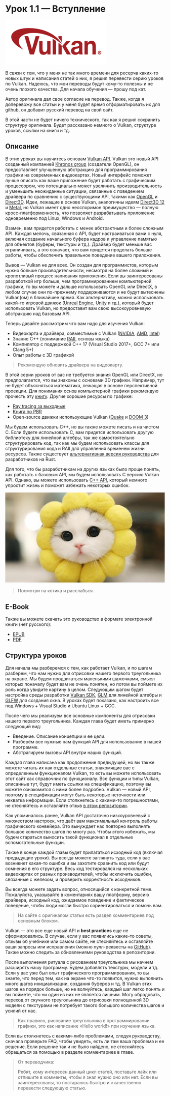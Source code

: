 # Урок 1.1 — Вступление

![](0.png)

В связи с тем, что у меня не так много времени для ресерча каких-то новых штук и написания статей о них, я решил перевести серию уроков по Vulkan. Надеюсь, что мои переводы будут кому-то полезны и не очень плохого качества. Для начала обучения — прошу под кат.

Автор оригинала дал свое согласие на перевод. Также, когда я доперевожу все статьи и у меня будет время отформатировать их для github, он добавит русский перевод на свой сайт.

В этой части не будет ничего технического, так как я решил сохранить структуру оригинала. Будет рассказано немного о Vulkan, структуре уроков, ссылки на книги и тд.

## Описание

В этих уроках вы научитесь основам [Vulkan API](https://www.khronos.org/vulkan/). Vulkan это новый API созданный компанией [Khronos group](https://www.khronos.org/) \(создатели OpenGL\), он предоставляет улучшенную абстракцию для программирования графики на современных видеокартах. Новый интерфейс поможет лучше описать как ваше приложение будет работать с графическим процессором, что потенциально может увеличить производительность и уменьшить неожиданные ситуации, связанные с поведением драйвера по сравнению с существующими API, такими как [OpenGL](https://en.wikipedia.org/wiki/OpenGL) и [Direct3D](https://en.wikipedia.org/wiki/Direct3D). Идеи, лежащие в основе Vulkan, аналогичны идеям [Direct3D 12](https://en.wikipedia.org/wiki/Direct3D#Direct3D_12) и [Metal](https://en.wikipedia.org/wiki/Metal_(API)), но Vulkan имеет одно неоспоримое преимущество — полную кросс-платформенность, что позволяет разрабатывать приложение одновременно под Linux, Windows и Android.

Взамен, вам придется работать с менее абстрактным и более сложным API. Каждая мелочь, связанная с API, будет настраиваться вами с нуля, включая создание начального буфера кадров и управление памятью для объектов \(буферы, текстуры и тд.\). Драйвер будет меньше вас ограничивать, а это означает, что вам придется проделать больше работы, чтобы обеспечить правильное поведение вашего приложения.

Вывод — Vulkan не для всех. Он создан для программистов, которым нужно больше производительности, несмотря на более сложный и кропотливый процесс написания приложения. Если вы заинтересованы разработкой игр больше, чем программированием компьютерной графики, то вы можете и дальше использовать OpenGL или DirectX, в любом случае они по-прежнему поддерживаются и не будут вытеснены Vulkan\(ом\) в ближайшее время. Как альтернативу, можно использовать какой-то игровой движок \([Unreal Engine](https://en.wikipedia.org/wiki/Unreal_Engine#Unreal_Engine_4), [Unity](https://en.wikipedia.org/wiki/Unity_(game_engine)) и тд.\), который будет использовать Vulkan, но предоставит вам свою высокоуровневую абстракцию над базовым API.

Теперь давайте рассмотрим что вам надо для изучения Vulkan:

- Видеокарта и драйвера, совместимые с Vulkan \([NVIDIA](https://developer.nvidia.com/vulkan-driver), [AMD](https://www.amd.com/en/technologies?utm_medium=redirect&utm_source=301), [Intel](https://software.intel.com/content/www/us/en/develop/blogs/new-intel-vulkan-beta-1540204404-graphics-driver-for-windows-78110-1540.html)\)
- Знание C++ \(понимание [RAII](https://ru.wikipedia.org/wiki/%D0%9F%D0%BE%D0%BB%D1%83%D1%87%D0%B5%D0%BD%D0%B8%D0%B5_%D1%80%D0%B5%D1%81%D1%83%D1%80%D1%81%D0%B0_%D0%B5%D1%81%D1%82%D1%8C_%D0%B8%D0%BD%D0%B8%D1%86%D0%B8%D0%B0%D0%BB%D0%B8%D0%B7%D0%B0%D1%86%D0%B8%D1%8F), основы языка\)
- Компилятор с поддержкой C++ 17 \(Visual Studio 2017+, GCC 7+ или Clang 5+\)
- Опыт работы с 3D графикой

> Рекомендую обновить драйвера на видеокарту.

В этой серии уроков от вас не требуется знания OpenGL или DirectX, но предполагается, что вы знакомы с основами 3D графики. Например, тут не будет объясняться математика, лежащая в основе перспективной проекции. Для понимания основ компьютерной графики рекомендую прочесть эту [книгу](https://paroj.github.io/gltut/). Другие хорошие ресурсы по графике:

- [Ray tracing за выходные](https://github.com/RayTracing/InOneWeekend)
- [Книга по PBR](http://www.pbr-book.org/)
- Open-source движки использующие Vulkan \([Quake](https://github.com/Novum/vkQuake) и [DOOM 3](https://github.com/DustinHLand/vkDOOM3)\)

Мы будем использовать С++, но вы также можете писать и на чистом С. Если будете использовать С, вам придется использовать другую библиотеку для линейной алгебры, так же самостоятельно структурировать код, так как мы будем использовать классы для структурирования кода и RAII для управления временем жизни ресурсов. Также существует [альтернативная версия руководства](https://github.com/bwasty/vulkan-tutorial-rs) для разработчиков на Rust.

Для того, что бы разработчикам на других языках было проще понять, как работать с базовым API, мы будем использовать С версию Vulkan API. Однако, вы можете использовать [C++ API](https://github.com/KhronosGroup/Vulkan-Hpp), который немного упростит жизнь и поможет избежать некоторых ошибок.

![](1.jpeg)

> Посмотри на котика и расслабься.

## E-Book

Также вы можете скачать это руководство в формате электронной книги (нет русского):

- [EPUB](https://raw.githubusercontent.com/Overv/VulkanTutorial/master/ebook/Vulkan%20Tutorial%20en.epub)
- [PDF](https://raw.githubusercontent.com/Overv/VulkanTutorial/master/ebook/Vulkan%20Tutorial%20en.pdf)

## Структура уроков

Для начала мы разберемся с тем, как работает Vulkan, и по шагам разберем, что нам нужно для отрисовки нашего первого треугольника на экране. Мы будем продвигаться маленькими шажочками, смысл которых поначалу будет вам не очень понятен, но потом вы поймете их роль когда увидите картину в целом. Следующим шагом будет настройка среды разработки [Vulkan SDK](https://www.lunarg.com/vulkan-sdk/), [GLM](https://glm.g-truc.net/0.9.9/index.html) для линейной алгебры и [GLFW](https://www.glfw.org/) для создания окна. В уроках будет показано, как настроить все под Windows + Visual Studio и Ubuntu Linux + GCC.

После чего мы реализуем все основные компоненты для отрисовки нашего первого треугольника. Каждая глава будет иметь примерно следующий вид:

- Введение. Описание концепции и ее цели.
- Разберём все нужные нам функций API для использование в нашей программе.
- Абстрагируем вызовы API внутри наших функций.

Каждая глава написана как продолжение предыдущей, но вы также можете читать их как отдельные статьи, знакомящие вас с определенным функционалом Vulkan, то есть вы можете использовать этот сайт как справочник по функционалу. Все функции и типы Vulkan, описанные тут, будут иметь ссылки на спецификацию, поэтому вы можете ознакомится с ними более подробно. Vulkan — новый API, поэтому в спецификации могут быть некоторые неточности или нехватка информации. Если столкнетесь с какими-то погрешностями, не стесняйтесь и оставляйте отзыв [в этом репозитории](https://github.com/KhronosGroup/Vulkan-Docs).

Как упоминалось ранее, Vulkan API достаточно низкоуровневый с множеством настроек, что даёт вам максимальный контроль работы графического конвейера. Это вынуждает нас повторно выполнять большое количество шагов по многу раз. Чтобы этого избежать, мы будем стараться выносить такой функционал в отдельные вспомогательные функции.

Также в конце каждой главы будет прилагаться исходный код \(включая предыдущие уроки\). Вы всегда можете заглянуть туда, если у вас возникнет какая-то ошибка и вы захотите сравнить код или будут сомнения в его структуре. Весь код тестировался на нескольких видеокартах от разных производителей, чтобы исключить ошибки, связанные с железом, и проверить корректность исходников.

Вы всегда можете задать вопрос, относящийся к конкретной теме. Пожалуйста, указывайте в коментариях вашу платформу, версию драйвера, исходный код, ожидаемое поведение и фактическое поведение, чтобы люди могли быстро сориентироваться и помочь вам. 

> На сайте с оригиналом статьи есть раздел комментариев под основным блоком.

Vulkan — это все еще новый API и **best practices** еще не сформировались. В случае, если у вас появились какие-то советы, отзывы об учебнике или самом сайте, не стесняйтесь и оставляйте ваши запросы или исправления \(можно пулл-реквесты на [GitHub](https://github.com/Overv/VulkanTutorial)\). Также можно следить за обновлениями руководства в репозитории.

После выполнения ритуала с рисованием треугольника мы начнем расширять нашу программу. Будем добавлять текстуры, модели и тд. Если у вас уже был опыт графического программирования, то вы знаете, что перед тем, как на экране что-то появится, нужно выполнить много шагов инициализации, создания буферов и тд. В Vulkan этих шагов на порядок больше, но не волнуйтесь, каждый шаг легко понять и вы поймете, что ни один из них не является лишним. Могу обрадовать, переход от скучного треугольника до отрисовки полноценной 3D модели с текстурами не потребует такого большого количества шагов и усилий от нас.

> Как правило, рисование треугольника в программировании графики, это как написание «Hello world!» при изучении языка.

Если вы столкнетесь с какими-либо проблемами, следуя руководству, сначала проверьте FAQ, чтобы увидеть, есть ли там ваша проблема и ее решение. Если решение так и не было найдено, не стесняйтесь обращаться за помощью в разделе комментариев в главе.

>От переводчика:
>
>Ребят, кому интересен данный цикл статей, поставьте лайк или отпишите в комменты, чтобы я знал нужно оно или нет. Если вы заинтересованы, то постараюсь быстро и >качественно перевести следующую статью.

